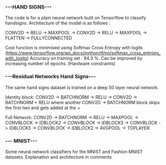 ### **---HAND SIGNS---**

The code is for a plain neural network built on Tensorflow to classify handsigns. 
Architecture of the model is as follows : 

CONV2D -> RELU -> MAXPOOL -> CONV2D -> RELU -> MAXPOOL -> FLATTEN -> FULLYCONNECTED

Cost function is minimised using Softmax Cross Entropy with logits (https://www.tensorflow.org/api_docs/python/tf/nn/softmax_cross_entropy_with_logits)
Accuracy on training set : 94.3 %. Can be improved by increasing number of epochs. (Hardware constraints) 

### **---Residual Networks Hand Signs---**

The same hand signs dataset is trained on a deep 50 layer neural network. 

Identity block: CONV2D -> BATCHNORM -> RELU -> CONV2D -> BATCHNORM + RELU where another CONV2D -> BATCHNORM block skips the first two and gets added at the + 

Full Network: CONV2D -> BATCHNORM -> RELU -> MAXPOOL -> CONVBLOCK -> IDBLOCK*2 -> CONVBLOCK -> IDBLOCK*3
    -> CONVBLOCK -> IDBLOCK*5 -> CONVBLOCK -> IDBLOCK*2 -> AVGPOOL -> TOPLAYER
   
### **--- MNIST---**

Some neural network classifiers for the MNIST and Fashion MNIST datasets. Explanation and architecture in comments 

